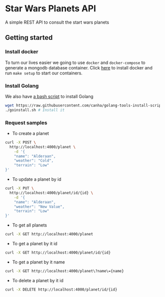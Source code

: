 # Star Wars Planets API
A simple REST API to consult the start wars planets 

## Getting started

### Install docker
To turn our lives easier we going to use `docker` and `docker-compose` to generate a mongodb database container. Click [here](https://docs.docker.com/install/) to install docker and run `make setup` to start our containers.

### Install Golang
We also have [a bash script](https://github.com/canha/golang-tools-install-script/blob/master/goinstall.sh) to install Golang

```bash
wget https://raw.githubusercontent.com/canha/golang-tools-install-script/master/goinstall.sh # Download it
./goinstall.sh # Install it
```

### Request samples

- To create a planet

```bash
curl -X POST \                                                         
  http://localhost:4000/planet \
    -d '{
    "name": "Alderaan",
    "weather": "Cold",
    "terrain": "Low"
}'
```
- To update a planet by id

```bash
curl -X PUT \                                                          
  http://localhost:4000/planet/id/{id} \
    -d '{
    "name": "Alderaan",
    "weather": "New Value",
    "terrain": "Low"
}'
```
- To get all planets

```bash
curl -X GET http://localhost:4000/planet
```
- To get a planet by it id

```bash
curl -X GET http://localhost:4000/planet/id/{id}
```

- To get a planet by it name

```bash
curl -X GET http://localhost:4000/planet\?name\={name}
```

- To delete a planet by it id

```bash
curl -X DELETE http://localhost:4000/planet/id/{id}
```